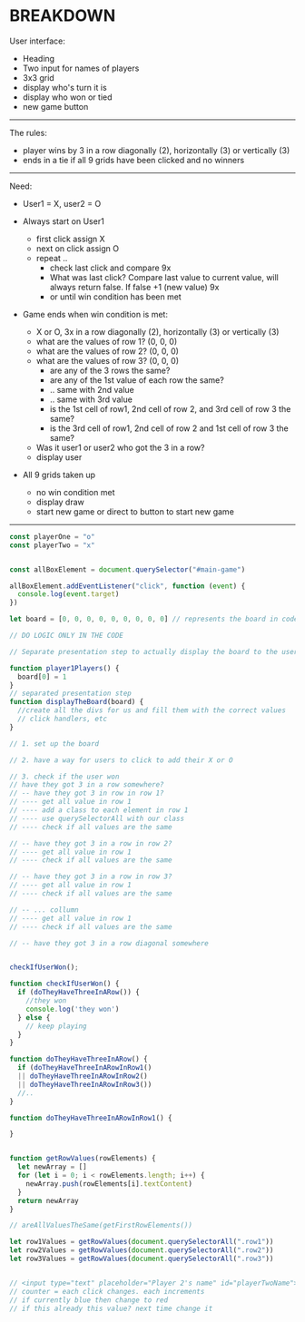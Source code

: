 # BREAKDOWN
User interface:
- Heading
- Two input for names of players
- 3x3 grid
- display who's turn it is
- display who won or tied
- new game button

***

The rules:
- player wins by 3 in a row diagonally (2), horizontally (3) or vertically (3)
- ends in a tie if all 9 grids have been clicked and no winners

***

Need:
- User1 = X, user2 = O
- Always start on User1

  - first click assign X
  - next on click assign O
  - repeat ..
    - check last click and compare 9x
    - What was last click? Compare last value to current value, will always return false. If false +1 (new value) 9x
    - or until win condition has been met

- Game ends when win condition is met:
  - X or O, 3x in a row diagonally (2), horizontally (3) or vertically (3)
  - what are the values of row 1? (0, 0, 0)
  - what are the values of row 2? (0, 0, 0)
  - what are the values of row 3? (0, 0, 0)
    - are any of the 3 rows the same?
    - are any of the 1st value of each row the same?
    - .. same with 2nd value
    - .. same with 3rd value
    - is the 1st cell of row1, 2nd cell of row 2, and 3rd cell of row 3 the same?
    - is the 3rd cell of row1, 2nd cell of row 2 and 1st cell of row 3 the same?
  - Was it user1 or user2 who got the 3 in a row?
  - display user

- All 9 grids taken up
  - no win condition met
  - display draw
  - start new game or direct to button to start new game

***

```js
const playerOne = "o"
const playerTwo = "x"


const allBoxElement = document.querySelector("#main-game")

allBoxElement.addEventListener("click", function (event) {
  console.log(event.target)
})

let board = [0, 0, 0, 0, 0, 0, 0, 0, 0] // represents the board in code

// DO LOGIC ONLY IN THE CODE

// Separate presentation step to actually display the board to the user in HTML

function player1Players() {
  board[0] = 1
}
// separated presentation step
function displayTheBoard(board) {
  //create all the divs for us and fill them with the correct values
  // click handlers, etc
}

// 1. set up the board

// 2. have a way for users to click to add their X or O

// 3. check if the user won
// have they got 3 in a row somewhere?
// -- have they got 3 in row in row 1?
// ---- get all value in row 1
// ---- add a class to each element in row 1
// ---- use querySelectorAll with our class
// ---- check if all values are the same

// -- have they got 3 in a row in row 2?
// ---- get all value in row 1
// ---- check if all values are the same

// -- have they got 3 in a row in row 3?
// ---- get all value in row 1
// ---- check if all values are the same

// -- ... collumn
// ---- get all value in row 1
// ---- check if all values are the same

// -- have they got 3 in a row diagonal somewhere


checkIfUserWon();

function checkIfUserWon() {
  if (doTheyHaveThreeInARow()) {
    //they won
    console.log('they won')
  } else {
    // keep playing
  }
}

function doTheyHaveThreeInARow() {
  if (doTheyHaveThreeInARowInRow1() 
  || doTheyHaveThreeInARowInRow2()
  || doTheyHaveThreeInARowInRow3())
  //..
}

function doTheyHaveThreeInARowInRow1() {

}


function getRowValues(rowElements) {
  let newArray = []
  for (let i = 0; i < rowElements.length; i++) {
    newArray.push(rowElements[i].textContent)
  }
  return newArray
}

// areAllValuesTheSame(getFirstRowElements())

let row1Values = getRowValues(document.querySelectorAll(".row1"))
let row2Values = getRowValues(document.querySelectorAll(".row2"))
let row3Values = getRowValues(document.querySelectorAll(".row3"))


// <input type="text" placeholder="Player 2's name" id="playerTwoName">
// counter = each click changes. each increments 
// if currently blue then change to red
// if this already this value? next time change it


```
